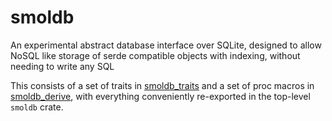 # smoldb

An experimental abstract database interface over SQLite, designed to allow NoSQL like storage of serde compatible objects with indexing, without needing to write any SQL

This consists of a set of traits in [smoldb_traits](smoldb_traits) and a set of proc macros in [smoldb_derive](smoldb_derive), with everything conveniently re-exported in the top-level `smoldb` crate.

